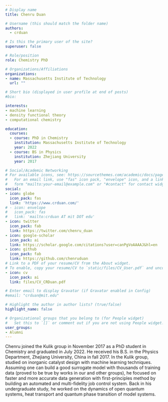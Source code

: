 ```yaml
---
# Display name
title: Chenru Duan

# Username (this should match the folder name)
authors:
  - crduan

# Is this the primary user of the site?
superuser: false

# Role/position
role: Chemistry PhD

# Organizations/Affiliations
organizations:
- name: Massachusetts Institute of Technology
  url: ""

# Short bio (displayed in user profile at end of posts)
#bio: 

interests:
- machine learning 
- density functional theory
- computational chemistry

education:
  courses:
  - course: PhD in Chemistry 
    institution: Massachusetts Institute of Technology
    year: 2022
  - course: BS in Physics 
    institution: Zhejiang University 
    year: 2017

# Social/Academic Networking
# For available icons, see: https://sourcethemes.com/academic/docs/page-builder/#icons
#   For an email link, use "fas" icon pack, "envelope" icon, and a link in the
#   form "mailto:your-email@example.com" or "#contact" for contact widget.
social:
- icon: globe
  icon_pack: fas
  link: 'https://www.crduan.com/'
# - icon: envelope
#   icon_pack: fas
#   link: 'mailto:crduan AT mit DOT edu'
- icon: twitter
  icon_pack: fab
  link: https://twitter.com/chenru_duan
- icon: google-scholar
  icon_pack: ai
  link: https://scholar.google.com/citations?user=canPgVoAAAAJ&hl=en
- icon: github
  icon_pack: fab
  link: https://github.com/chenruduan
# Link to a PDF of your resume/CV from the About widget.
# To enable, copy your resume/CV to `static/files/CV_User.pdf` and uncomment the lines below.
- icon: cv
  icon_pack: ai
  link: files/CV_CRDuan.pdf

# Enter email to display Gravatar (if Gravatar enabled in Config)
#email: "crduan@mit.edu"

# Highlight the author in author lists? (true/false)
highlight_name: false

# Organizational groups that you belong to (for People widget)
#   Set this to `[]` or comment out if you are not using People widget.
user_groups:
- Alumni
---
```

Chenru joined the Kulik group in November 2017 as a PhD student in Chemistry and graduated in July 2022. He received his B.S. in the Physics Department, Zhejiang University, China in fall 2017. In the Kulik group, studied on inorganic catalyst design with machine learning techniques. Assuming one can build a good surrogate model with thousands of training data (proved to be true by works in our and other groups), he focused on faster and more accurate data generation with first-principles method by building an automated and multi-fidelity job control system. Back in his undergraduate study, he worked on the dynamics of open quantum systems, heat transport and quantum phase transition of model systems.
